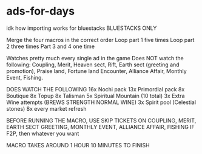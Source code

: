 # ads-for-days

idk how importing works for bluestacks
BLUESTACKS ONLY

Merge the four macros in the correct order
Loop part 1 five times
Loop part 2 three times
Part 3 and 4 one time

Watches pretty much every single ad in the game
Does NOT watch the following: Coupling, Merit, Heaven sect, Rift, Earth sect (greeting and promotion), Praise land, Fortune land
Encounter, Alliance Affair, Monthly Event, Fishing.

DOES WATCH THE FOLLOWING
16x Nochi pack
13x Primordial pack
8x Boutique
8x Topup
8x Talisman
5x Spiritual Mountain (10 total)
3x Extra Wine attempts (BREWS STRENGTH NORMAL WINE)
3x Spirit pool (Celestial stones)
8x every market refresh

BEFORE RUNNING THE MACRO, USE SKIP TICKETS ON COUPLING, MERIT, EARTH SECT GREETING, MONTHLY EVENT, ALLIANCE AFFAIR, FISHING IF F2P, then whatever you want

MACRO TAKES AROUND 1 HOUR 10 MINUTES TO FINISH
